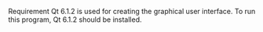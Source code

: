 Requirement
Qt 6.1.2 is used for creating the graphical user interface. To run this program, Qt 6.1.2 should be installed.
